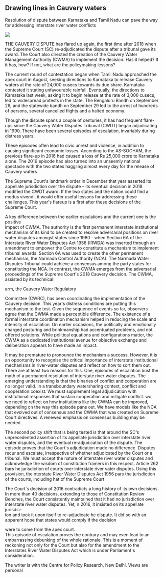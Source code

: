 ## Drawing lines in Cauvery waters

Resolution of dispute between Karnataka and Tamil Nadu can pave the way for addressing interstate river water conflicts

![](_page_0_Picture_2.jpeg)

THE CAUVERY DISPUTE has flared up again, the first time after 2018 when the Supreme Court (SC) re-adjudicated the dispute after a tribunal gave its award. The Court also directed the creation of the Cauvery Water Management Authority (CWMA) to implement the decision. Has it helped? If it has, how? If not, what are the policymaking lessons?

The current round of contestation began when Tamil Nadu approached the apex court in August, seeking directions to Karnataka to release Cauvery waters at the rate of 24,000 cusecs towards its due share. Karnataka contested it stating unfavourable rainfall. Eventually, the directions to Kamataka last week, asking it to begin release at the rate of 3,000 cusecs, led to widespread protests in the state. The Bengaluru Bandh on September 26, and the statewide bandh on September 29 led to the arrest of hundreds of persons, several cancelled flights and a halted economy.

Though the dispute spans a couple of centuries, it has had frequent flare-ups since the Cauvery Water Disputes Tribunal (CWDT) began adjudicating in 1990. There have been several episodes of escalation, invariably during distress years.

These episodes often lead to civic unrest and violence, in addition to causing significant economic losses. According to the AS-SOCHAM, the previous flare-up in 2016 had caused a loss of Rs 25,000 crore to Karnataka alone. The 2016 episode had also turned into an unseemly national spectacle with the two states haggling almost every day for the release of Cauvery waters

The Supreme Court's landmark order in December that year asserted its appellate jurisdiction over the dispute – its eventual decision in 2018 modified the CWDT award. If the two states and the nation could find a modus vivendi, it would offer useful lessons for addressing these challenges. This year's flareup is a first after these decisions of the Supreme Court.

A key difference between the earlier escalations and the current one is the positive<br>impact of CWMA. The authority is the first permanent interstate institutional mechanism of its kind to be created to resolve adversarial positions on river water disputes amongst states since 1980 - when Section 6A of the Interstate River Water Disputes Act 1956 (IRWDA) was inserted through an amendment to empower the Centre to constitute a mechanism to implement tribunal awards. Section 6A was used to create the other permanent mechanism, the Narmada Control Authority (NCA). The Narmada Water Disputes Tribunal could achieve a consensus among the party states for constituting the NCA. In contrast, the CWMA emerges from the adversarial proceedings of the Supreme Court's 2018 Cauvery decision. The CWMA, assisted by its technical

arm, the Cauvery Water Regulatory

Committee (CWRC), has been coordinating the implementation of the Cauvery decision. This year's distress conditions are putting this mechanism to the test. Given the sequence of events so far, observers agree that the CWMA made a perceptible difference. The existence of a formal interstate coordination mechanism helped in reducing the scale and intensity of escalation. On earlier occasions, the politically and emotionally charged posturing and brinkmanship had accentuated problems, and not offered solutions. While political equations and configurations matter, the CWMA as a dedicated institutional avenue for objective exchange and deliberation appears to have made an impact.

It may be premature to pronounce the mechanism a success. However, it is an opportunity to recognise the critical importance of interstate institutional mechanisms in river-water disputes and reflect on how to sort them out. There are at least two reasons for this. One, episodes of escalation bust the myth of a permanent resolution of interstate river water disputes. The emerging understanding is that the binaries of conflict and cooperation are no longer valid. In a transboundary watersharing context, conflict and cooperation coexist. We must supplement legal adjudication with institutional responses that sustain cooperation and mitigate conflict. wo, we need to reflect on how institutions like the CWMA can be improved, depending on the way this episode pans out. We have models like the NCA that evolved out of consensus and the CWMA that was created on Supreme Court directives. A renewed emphasis on consensus building may be needed.

The second policy shift that is being tested is that around the SC's unprecedented assertion of its appellate jurisdiction over interstate river water disputes, and the eventual re-adjudication of the dispute. The episode proves that the Court's adjudication made no difference. Disputes recur and escalate, irrespective of whether adjudicated by the Court or a tribunal. We must accept the nature of interstate river water disputes and acknowledge the wisdom of constitution framers in this respect. Article 262 bars he jurisdiction of courts over interstate river vater disputes. Using this provision, the nterstate River Water Disputes Act 1956 pars the jurisdiction of the courts, including hat of the Supreme Court

The Court's decision of 2016 contradicts a long history of its own decisions. In more than 40 decisions, extending to those of Constitution Review Benches, the Court consistently maintained that it had no jurisdiction over interstate river water disputes. Yet, n 2016, it insisted on its appellate jurisdic-<br>ion and took it upon itself to re-adjudicate he dispute. It did so with an apparent hope that states would comply if the decision

were to come from the apex court.<br>This episode of escalation proves the contrary and may even lead to an embarrassing debunking of the whole rationale. This is a moment of reckoning not only for the Court but also for the amendment to the Interstates River Water Disputes Act which is under Parliament's consideration.

The writer is with the Centre for Policy Research, New Delhi. Views are personal